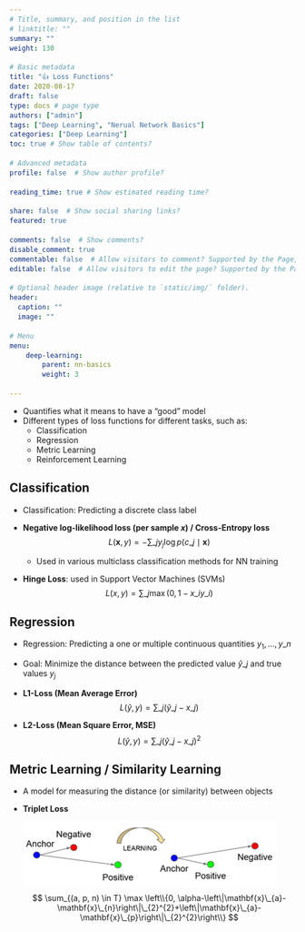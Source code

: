 ```yaml
---
# Title, summary, and position in the list
# linktitle: ""
summary: ""
weight: 130

# Basic metadata
title: "👍 Loss Functions"
date: 2020-08-17
draft: false
type: docs # page type
authors: ["admin"]
tags: ["Deep Learning", "Nerual Network Basics"]
categories: ["Deep Learning"]
toc: true # Show table of contents?

# Advanced metadata
profile: false  # Show author profile?

reading_time: true # Show estimated reading time?

share: false  # Show social sharing links?
featured: true

comments: false  # Show comments?
disable_comment: true
commentable: false  # Allow visitors to comment? Supported by the Page, Post, and Docs content types.
editable: false  # Allow visitors to edit the page? Supported by the Page, Post, and Docs content types.

# Optional header image (relative to `static/img/` folder).
header:
  caption: ""
  image: ""

# Menu
menu: 
    deep-learning:
        parent: nn-basics
        weight: 3

---
```


- Quantifies what it means to have a “good” model
- Different types of loss functions for different tasks, such as:
  - Classification
  - Regression 
  - Metric Learning
  - Reinforcement Learning

## Classification

- Classification: Predicting a discrete class label

- **Negative log-likelihood loss (per sample $x$) / Cross-Entropy loss**
  $$
  L(\boldsymbol{x}, y)=-\sum\_{j} y_{j} \log p\left(c\_{j} \mid \boldsymbol{x}\right)
  $$
  - Used in various multiclass classification methods for NN training

- **Hinge Loss**: used in Support Vector Machines (SVMs)
  $$
  L(x, y)=\sum\_{j} \max \left(0,1-x\_{i} y\_{i}\right)
  $$

## Regression

- Regression: Predicting a one or multiple continuous quantities $y_1, \dots, y\_n$

- Goal: Minimize the distance between the predicted value $\hat{y}\_j$ and true values $y_j$

- **L1-Loss (Mean Average Error)**
  $$
  L(\hat{y}, y)=\sum\_{j}\left(\hat{y}\_{j}-x\_{j}\right)
  $$

- **L2-Loss (Mean Square Error, MSE)** 
  $$
  L(\hat{y}, y)=\sum\_{j}\left(\hat{y}\_{j}-x\_{j}\right)^2
  $$
  

## Metric Learning / Similarity Learning

- A model for measuring the distance (or similarity) between objects

- **Triplet Loss**

  ![截屏2020-08-17 12.20.34](https://raw.githubusercontent.com/EckoTan0804/upic-repo/master/uPic/截屏2020-08-17%2012.20.34.png)
  $$
  \sum_{(a, p, n) \in T} \max \left\\{0, \alpha-\left\|\mathbf{x}\_{a}-\mathbf{x}\_{n}\right\|\_{2}^{2}+\left\|\mathbf{x}\_{a}-\mathbf{x}\_{p}\right\|\_{2}^{2}\right\\}
  $$

